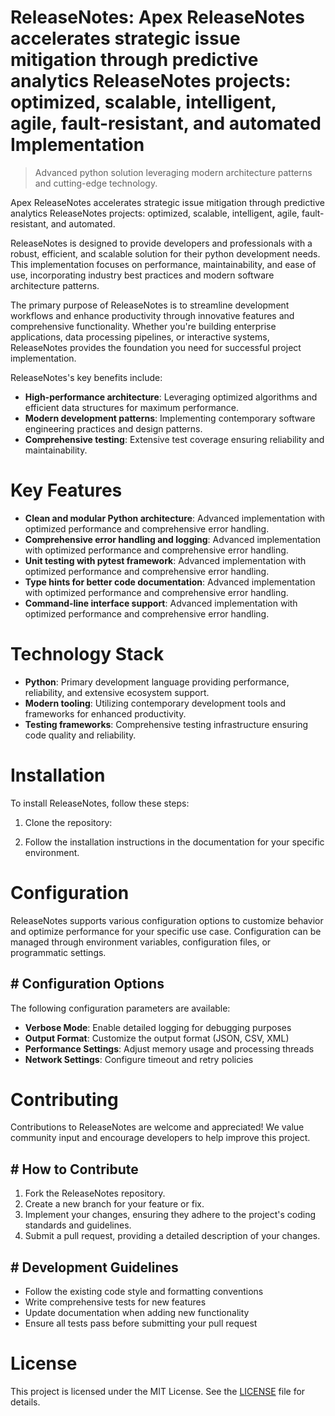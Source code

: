 <!-- fallback_ReleaseNotes_20251019183503_36266 -->

# ReleaseNotes: Apex ReleaseNotes accelerates strategic issue mitigation through predictive analytics ReleaseNotes projects: optimized, scalable, intelligent, agile, fault-resistant, and automated Implementation
> Advanced python solution leveraging modern architecture patterns and cutting-edge technology.

Apex ReleaseNotes accelerates strategic issue mitigation through predictive analytics ReleaseNotes projects: optimized, scalable, intelligent, agile, fault-resistant, and automated.

ReleaseNotes is designed to provide developers and professionals with a robust, efficient, and scalable solution for their python development needs. This implementation focuses on performance, maintainability, and ease of use, incorporating industry best practices and modern software architecture patterns.

The primary purpose of ReleaseNotes is to streamline development workflows and enhance productivity through innovative features and comprehensive functionality. Whether you're building enterprise applications, data processing pipelines, or interactive systems, ReleaseNotes provides the foundation you need for successful project implementation.

ReleaseNotes's key benefits include:

* **High-performance architecture**: Leveraging optimized algorithms and efficient data structures for maximum performance.
* **Modern development patterns**: Implementing contemporary software engineering practices and design patterns.
* **Comprehensive testing**: Extensive test coverage ensuring reliability and maintainability.

# Key Features

* **Clean and modular Python architecture**: Advanced implementation with optimized performance and comprehensive error handling.
* **Comprehensive error handling and logging**: Advanced implementation with optimized performance and comprehensive error handling.
* **Unit testing with pytest framework**: Advanced implementation with optimized performance and comprehensive error handling.
* **Type hints for better code documentation**: Advanced implementation with optimized performance and comprehensive error handling.
* **Command-line interface support**: Advanced implementation with optimized performance and comprehensive error handling.

# Technology Stack

* **Python**: Primary development language providing performance, reliability, and extensive ecosystem support.
* **Modern tooling**: Utilizing contemporary development tools and frameworks for enhanced productivity.
* **Testing frameworks**: Comprehensive testing infrastructure ensuring code quality and reliability.

# Installation

To install ReleaseNotes, follow these steps:

1. Clone the repository:


2. Follow the installation instructions in the documentation for your specific environment.

# Configuration

ReleaseNotes supports various configuration options to customize behavior and optimize performance for your specific use case. Configuration can be managed through environment variables, configuration files, or programmatic settings.

## # Configuration Options

The following configuration parameters are available:

* **Verbose Mode**: Enable detailed logging for debugging purposes
* **Output Format**: Customize the output format (JSON, CSV, XML)
* **Performance Settings**: Adjust memory usage and processing threads
* **Network Settings**: Configure timeout and retry policies

# Contributing

Contributions to ReleaseNotes are welcome and appreciated! We value community input and encourage developers to help improve this project.

## # How to Contribute

1. Fork the ReleaseNotes repository.
2. Create a new branch for your feature or fix.
3. Implement your changes, ensuring they adhere to the project's coding standards and guidelines.
4. Submit a pull request, providing a detailed description of your changes.

## # Development Guidelines

* Follow the existing code style and formatting conventions
* Write comprehensive tests for new features
* Update documentation when adding new functionality
* Ensure all tests pass before submitting your pull request

# License

This project is licensed under the MIT License. See the [LICENSE](https://github.com/pee331/ReleaseNotes/blob/main/LICENSE) file for details.
